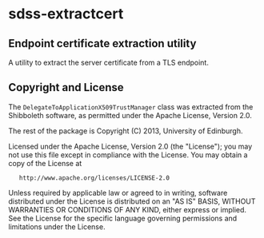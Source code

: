 # sdss-extractcert

## Endpoint certificate extraction utility

A utility to extract the server certificate from a TLS endpoint.

## Copyright and License

The `DelegateToApplicationX509TrustManager` class was extracted from the
Shibboleth software, as permitted under the Apache License, Version 2.0.

The rest of the package is Copyright (C) 2013, University of Edinburgh.

Licensed under the Apache License, Version 2.0 (the "License");
you may not use this file except in compliance with the License.
You may obtain a copy of the License at

       http://www.apache.org/licenses/LICENSE-2.0

Unless required by applicable law or agreed to in writing, software
distributed under the License is distributed on an "AS IS" BASIS,
WITHOUT WARRANTIES OR CONDITIONS OF ANY KIND, either express or implied.
See the License for the specific language governing permissions and
limitations under the License.
